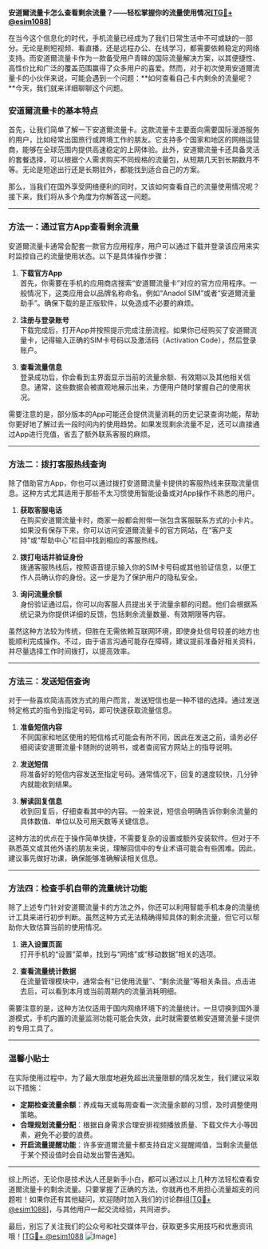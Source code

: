 **安道爾流量卡怎么查看剩余流量？——轻松掌握你的流量使用情况[[TG💪+ @esim1088](https://t.me/s/esim1088)]**

在当今这个信息化的时代，手机流量已经成为了我们日常生活中不可或缺的一部分。无论是刷短视频、看直播，还是远程办公、在线学习，都需要依赖稳定的网络支持。而安道爾流量卡作为一款备受用户青睐的国际流量解决方案，以其便捷性、高性价比和广泛的覆盖范围赢得了众多用户的喜爱。然而，对于初次使用安道爾流量卡的小伙伴来说，可能会遇到一个问题：**如何查看自己卡内剩余的流量呢？**今天，我们就来详细聊聊这个问题。

### 安道爾流量卡的基本特点

首先，让我们简单了解一下安道爾流量卡。这款流量卡主要面向需要国际漫游服务的用户，比如经常出国旅行或跨境工作的朋友。它支持多个国家和地区的网络运营商，能够在全球范围内提供高速稳定的上网体验。此外，安道爾流量卡还具备灵活的套餐选择，可以根据个人需求购买不同规格的流量包，从短期几天到长期数月不等。无论是短途出行还是长期驻外，都能找到适合自己的方案。

那么，当我们在国外享受网络便利的同时，又该如何查看自己的流量使用情况呢？接下来，我们将从多个角度为你解答这一问题。

---

### 方法一：通过官方App查看剩余流量

安道爾流量卡通常会配套一款官方应用程序，用户可以通过下载并登录该应用来实时监控自己的流量使用状态。以下是具体操作步骤：

1. **下载官方App**  
   首先，你需要在手机的应用商店搜索“安道爾流量卡”对应的官方应用程序。一般情况下，这类应用会以品牌名称命名，例如“Anadol SIM”或者“安道爾流量助手”。确保下载的是正版软件，以免造成不必要的麻烦。

2. **注册与登录账号**  
   下载完成后，打开App并按照提示完成注册流程。如果你已经购买了安道爾流量卡，记得输入正确的SIM卡号码以及激活码（Activation Code），然后登录账户。

3. **查看流量信息**  
   登录成功后，你会看到主界面显示当前的流量余额、有效期以及其他相关信息。通常，这些数据会被直观地展示出来，方便用户随时掌握自己的使用状况。

需要注意的是，部分版本的App可能还会提供流量消耗的历史记录查询功能，帮助你更好地了解过去一段时间内的使用趋势。如果发现剩余流量不足，还可以直接通过App进行充值，省去了额外联系客服的麻烦。

---

### 方法二：拨打客服热线查询

除了借助官方App，你也可以通过拨打安道爾流量卡提供的客服热线来获取流量信息。这种方式尤其适用于那些不太习惯使用智能设备或对App操作不熟悉的用户。

1. **获取客服电话**  
   在购买安道爾流量卡时，商家一般都会附带一张包含客服联系方式的小卡片。如果没有保存下来，你可以访问安道爾流量卡的官方网站，在“客户支持”或“帮助中心”栏目中找到相应的客服热线。

2. **拨打电话并验证身份**  
   拨通客服热线后，按照语音提示输入你的SIM卡号码或其他验证信息，以便工作人员确认你的身份。这一步是为了保护用户的隐私安全。

3. **询问流量余额**  
   身份验证通过后，你可以向客服人员提出关于流量余额的问题。他们会根据系统记录为你提供详细的反馈，包括剩余流量数量、有效期限等内容。

虽然这种方法较为传统，但胜在无需依赖互联网环境，即使身处信号较差的地方也能顺利完成操作。不过，由于语言沟通可能存在障碍，建议提前准备好相关资料，并尽量选择工作时间拨打，以提高效率。

---

### 方法三：发送短信查询

对于一些喜欢简洁高效方式的用户而言，发送短信也是一种不错的选择。通过发送特定格式的指令到指定号码，即可快速获取流量信息。

1. **准备短信内容**  
   不同国家和地区使用的短信格式可能会有所不同，因此在发送之前，请务必仔细阅读安道爾流量卡随附的说明书，或者查阅官方网站上的指导说明。

2. **发送短信**  
   将准备好的短信内容发送至指定号码。通常情况下，回复的速度较快，几分钟内就能收到结果。

3. **解读回复信息**  
   收到回复后，仔细查看其中的内容。一般来说，短信会明确告诉你剩余流量的具体数值、单位以及可用天数等关键信息。

这种方法的优点在于操作简单快捷，不需要复杂的设置或额外安装软件。但对于不熟悉英文或其他外语的朋友来说，理解回信中的专业术语可能会有些困难。因此，建议事先做好功课，确保能够准确解读相关信息。

---

### 方法四：检查手机自带的流量统计功能

除了上述专门针对安道爾流量卡的方法之外，你还可以利用智能手机本身的流量统计工具来进行初步判断。虽然这种方式无法精确得知具体的剩余流量，但它可以帮助你大致估算当前的使用情况。

1. **进入设置页面**  
   打开手机的“设置”菜单，找到与“网络”或“移动数据”相关的选项。

2. **查看流量统计数据**  
   在流量管理模块中，通常会有“已使用流量”、“剩余流量”等相关条目。点击进去后，可以看到本月或当前周期内的流量消耗明细。

需要注意的是，这种方法仅适用于国内网络环境下的流量统计。一旦切换到国外漫游模式，手机内置的流量监测功能可能会失效，此时就需要依赖安道爾流量卡提供的专用工具了。

---

### 温馨小贴士

在实际使用过程中，为了最大限度地避免超出流量限额的情况发生，我们建议采取以下措施：

- **定期检查流量余额**：养成每天或每周查看一次流量余额的习惯，及时调整使用策略。
- **合理规划流量分配**：根据自身需求合理安排视频播放质量、下载文件大小等因素，避免不必要的浪费。
- **开启流量提醒功能**：许多安道爾流量卡都支持自定义提醒阈值，当剩余流量低于某个预设值时会自动发出警告通知。

---

综上所述，无论你是技术达人还是新手小白，都可以通过以上几种方法轻松查看安道爾流量卡的剩余流量。只要掌握了正确的方法，你就再也不用担心流量超支的问题啦！如果你还有其他疑问，欢迎随时加入我们的讨论群组[[TG💪+ @esim1088](https://t.me/s/esim1088)]，与其他用户一起交流经验，共同进步。

最后，别忘了关注我们的公众号和社交媒体平台，获取更多实用技巧和优惠资讯哦！[[TG💪+ @esim1088](https://t.me/s/esim1088) ![Image](https://i.postimg.cc/4NQfJmqS/Snipaste-2025-05-13-00-14-12.png)]